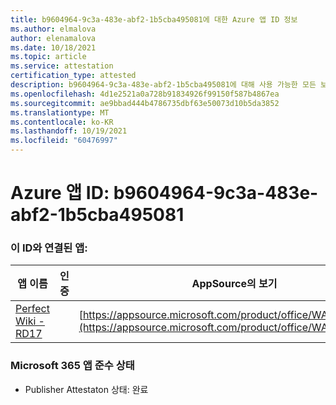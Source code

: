 ```yaml
---
title: b9604964-9c3a-483e-abf2-1b5cba495081에 대한 Azure 앱 ID 정보
ms.author: elmalova
author: elenamalova
ms.date: 10/18/2021
ms.topic: article
ms.service: attestation
certification_type: attested
description: b9604964-9c3a-483e-abf2-1b5cba495081에 대해 사용 가능한 모든 보안 및 규정 준수 정보입니다.
ms.openlocfilehash: 4d1e2521a0a728b91834926f99150f587b4867ea
ms.sourcegitcommit: ae9bbad444b4786735dbf63e50073d10b5da3852
ms.translationtype: MT
ms.contentlocale: ko-KR
ms.lasthandoff: 10/19/2021
ms.locfileid: "60476997"
---
```

# <a name="azure-app-id-b9604964-9c3a-483e-abf2-1b5cba495081"></a>Azure 앱 ID: b9604964-9c3a-483e-abf2-1b5cba495081


### <a name="apps-associated-with-this-id"></a>이 ID와 연결된 앱:
| **앱 이름** | **인증** | **AppSource의 보기** |
|--------------|---------------|-----------------------|
| [Perfect Wiki - RD17](https://docs.microsoft.com/microsoft-365-app-certification/forward/WA200001679) |  | [https://appsource.microsoft.com/product/office/WA200001679](https://appsource.microsoft.com/product/office/WA200001679) |

### <a name="microsoft-365-app-compliance-status"></a>Microsoft 365 앱 준수 상태
- Publisher Attestaton 상태: 완료
